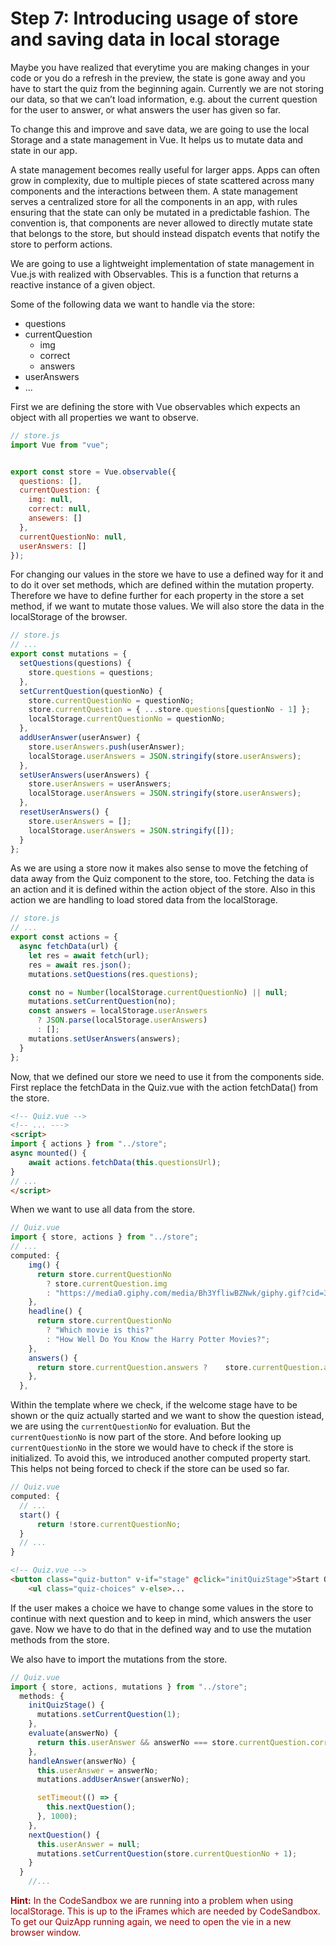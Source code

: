 # Step 7: Introducing usage of store and saving data in local storage

Maybe you have realized that everytime you are making changes in your code or you do a refresh in the preview, the state is gone away and you have to start the quiz from the beginning again. Currently we are not storing our data, so that we can’t load information, e.g. about the current question for the user to answer, or what answers the user has given so far.

To change this and improve and save data, we are going to use the local Storage and a state management in Vue. It helps us to mutate data and state in our app.

A state management becomes really useful for larger apps. Apps can often grow in complexity, due to multiple pieces of state scattered across many components and the interactions between them. A state management serves a centralized store for all the components in an app, with rules ensuring that the state can only be mutated in a predictable fashion. The convention is, that components are never allowed to directly mutate state that belongs to the store, but should instead dispatch events that notify the store to perform actions.

We are going to use a lightweight implementation of state management in Vue.js with realized with Observables. This is a function that returns a reactive instance of a given object.

Some of the following data we want to handle via the store:
- questions
- currentQuestion
  - img
  - correct
  - answers
- userAnswers
- ...

First we are defining the store with Vue observables which expects an object with all properties we want to observe.

```javascript
// store.js
import Vue from "vue";


export const store = Vue.observable({
  questions: [],
  currentQuestion: {
    img: null,
    correct: null,
    ansewers: []
  },
  currentQuestionNo: null,
  userAnswers: []
});
```

For changing our values in the store we have to use a defined way for it and to do it over set methods, which are defined within the mutation property. Therefore we have to define further for each property in the store a set method, if we want to mutate those values.
We will also store the data in the localStorage of the browser.

```javascript
// store.js
// ...
export const mutations = {
  setQuestions(questions) {
    store.questions = questions;
  },
  setCurrentQuestion(questionNo) {
    store.currentQuestionNo = questionNo;
    store.currentQuestion = { ...store.questions[questionNo - 1] };
    localStorage.currentQuestionNo = questionNo;
  },
  addUserAnswer(userAnswer) {
    store.userAnswers.push(userAnswer);
    localStorage.userAnswers = JSON.stringify(store.userAnswers);
  },
  setUserAnswers(userAnswers) {
    store.userAnswers = userAnswers;
    localStorage.userAnswers = JSON.stringify(store.userAnswers);
  },
  resetUserAnswers() {
    store.userAnswers = [];
    localStorage.userAnswers = JSON.stringify([]);
  }
};
```

As we are using a store now it makes also sense to move the fetching of data away from the Quiz component to the store, too. Fetching the data is an action and it is defined within the action object of the store. Also in this action we are handling to load stored data from the localStorage.

```javascript
// store.js
// ...
export const actions = {
  async fetchData(url) {
    let res = await fetch(url);
    res = await res.json();
    mutations.setQuestions(res.questions);

    const no = Number(localStorage.currentQuestionNo) || null;
    mutations.setCurrentQuestion(no);
    const answers = localStorage.userAnswers
      ? JSON.parse(localStorage.userAnswers)
      : [];
    mutations.setUserAnswers(answers);
  }
};
```

Now, that we defined our store we need to use it from the components side.
First replace the fetchData in the Quiz.vue with the action fetchData() from the store.

```html
<!-- Quiz.vue -->
<!-- ... --->
<script>
import { actions } from "../store";
async mounted() {
    await actions.fetchData(this.questionsUrl);
}
// ...
</script>
```

When we want to use all data from the store.

```javascript
// Quiz.vue
import { store, actions } from "../store";
// ...
computed: {
    img() {
      return store.currentQuestionNo
        ? store.currentQuestion.img
        : "https://media0.giphy.com/media/Bh3YfliwBZNwk/giphy.gif?cid=3640f6095c852266776c6f746fb2fc67";
    },
    headline() {
      return store.currentQuestionNo
        ? "Which movie is this?"
        : "How Well Do You Know the Harry Potter Movies?";
    },
    answers() {
      return store.currentQuestion.answers ?    store.currentQuestion.answers : [];
    },
  },
```

Within the template where we check, if the welcome stage have to be shown or the quiz actually started and we want to show the question istead, we are using the `currentQuestionNo` for evaluation. But the `currentQuestionNo` is now part of the store. And before looking up `currentQuestionNo` in the store we would have to check if the store is initialized. To avoid this, we introduced another computed property start. This helps not being forced to check if the store can be used so far.

```javascript
// Quiz.vue
computed: {
  // ...
  start() {
      return !store.currentQuestionNo;
  }
  // ...
}
```

```html
<!-- Quiz.vue -->
<button class="quiz-button" v-if="stage" @click="initQuizStage">Start Quiz</button>
    <ul class="quiz-choices" v-else>...
```

If the user makes a choice we have to change some values in the store to continue with next question and to keep in mind, which answers the user gave. Now we have to do that in the defined way and to use the mutation methods from the store.

We also have to import the mutations from the store.

```javascript
// Quiz.vue
import { store, actions, mutations } from "../store";
  methods: {
    initQuizStage() {
      mutations.setCurrentQuestion(1);
    },
    evaluate(answerNo) {
      return this.userAnswer && answerNo === store.currentQuestion.correct;
    },
    handleAnswer(answerNo) {
      this.userAnswer = answerNo;
      mutations.addUserAnswer(answerNo);

      setTimeout(() => {
        this.nextQuestion();
      }, 1000);
    },
    nextQuestion() {
      this.userAnswer = null;
      mutations.setCurrentQuestion(store.currentQuestionNo + 1);
    }
  }
    //...
```

<span style="color:#900;">
<strong>Hint:</strong>
In the CodeSandbox we are running into a problem when using localStorage. This is up to the iFrames which are needed by CodeSandbox. To get our QuizApp running again, we need to open the vie in a new browser window.
</span>



